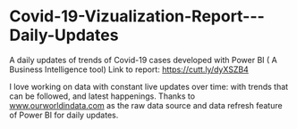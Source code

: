 # Covid-19-Vizualization-Report---Daily-Updates
A daily updates of trends of Covid-19 cases developed with Power BI ( A Business Intelligence tool)
Link to report: https://cutt.ly/dyXSZB4

I love working on data with constant live updates over time: with trends that can be followed, and latest happenings. 
Thanks to www.ourworldindata.com as the raw data source and data refresh feature of Power BI for daily updates.



